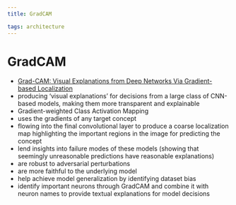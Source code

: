 ```yaml
---
title: GradCAM

tags: architecture 
---
```


# GradCAM
- [Grad-CAM: Visual Explanations from Deep Networks Via Gradient-based Localization](https://arxiv.org/abs/1610.02391)
- producing ‘visual explanations’ for decisions from a large class of CNN-based models, making them more transparent and explainable
- Gradient-weighted Class Activation Mapping
- uses the gradients of any target concept
- flowing into the final convolutional layer to produce a coarse localization map highlighting the important regions in the image for predicting the concept
- lend insights into failure modes of these models (showing that seemingly unreasonable predictions have reasonable explanations)
- are robust to adversarial perturbations
- are more faithful to the underlying model
- help achieve model generalization by identifying dataset bias
- identify important neurons through GradCAM and combine it with neuron names to provide textual explanations for model decisions








